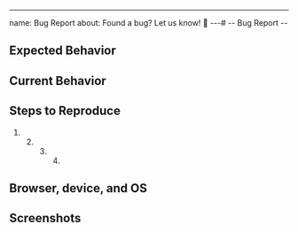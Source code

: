 ---
name: Bug Report
about: Found a bug? Let us know! 🐛
---# -- Bug Report --

## Expected Behavior

<!--- Tell us what should happen -->

## Current Behavior

<!--- Tell us what happens instead of the expected behavior -->

## Steps to Reproduce

<!--- Provide a link to a live example, or an unambiguous set of steps to -->
<!--- reproduce this bug. Include code to reproduce, if relevant -->

1. 2. 3. 4.

## Browser, device, and OS

## Screenshots

<!--- Not obligatory -->
